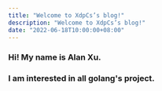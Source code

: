 ```yaml
---
title: "Welcome to XdpCs’s blog!"
description: "Welcome to XdpCs’s blog!"
date: "2022-06-18T10:00:00+08:00"
---
```


### Hi! My name is Alan Xu.

### I am interested in all golang's project.
